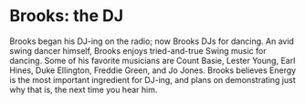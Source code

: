 Brooks: the DJ
==============
Brooks began his DJ-ing on the radio; now Brooks DJs for dancing. An avid swing dancer himself, Brooks enjoys tried-and-true Swing music for dancing. Some of his favorite musicians are Count Basie, Lester Young, Earl Hines, Duke Ellington, Freddie Green, and Jo Jones. Brooks believes Energy is the most important ingredient for DJ-ing, and plans on demonstrating just why that is, the next time you hear him.

